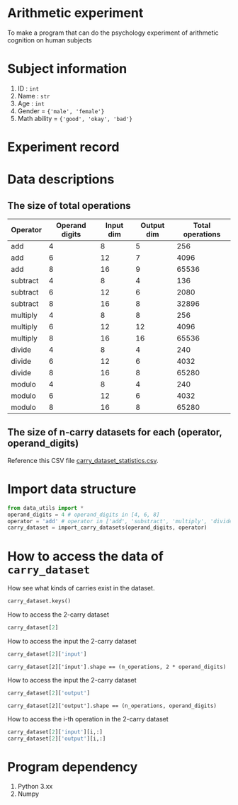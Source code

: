# Arithmetic experiment
To make a program that can do the psychology experiment of arithmetic cognition on human subjects

# Subject information
1. ID : `int`
1. Name : `str`
1. Age : `int`
1. Gender = `{'male', 'female'}`
1. Math ability = `{'good', 'okay', 'bad'}`

# Experiment record

# Data descriptions
## The size of total operations

| Operator | Operand digits | Input dim | Output dim | Total operations |
|----------|----------------|-----------|------------|------------------|
| add      | 4              | 8         | 5          | 256              |
| add      | 6              | 12        | 7          | 4096             |
| add      | 8              | 16        | 9          | 65536            |
| subtract | 4              | 8         | 4          | 136              |
| subtract | 6              | 12        | 6          | 2080             |
| subtract | 8              | 16        | 8          | 32896            |
| multiply | 4              | 8         | 8          | 256              |
| multiply | 6              | 12        | 12         | 4096             |
| multiply | 8              | 16        | 16         | 65536            |
| divide   | 4              | 8         | 4          | 240              |
| divide   | 6              | 12        | 6          | 4032             |
| divide   | 8              | 16        | 8          | 65280            |
| modulo   | 4              | 8         | 4          | 240              |
| modulo   | 6              | 12        | 6          | 4032             |
| modulo   | 8              | 16        | 8          | 65280            |

## The size of n-carry datasets for each (operator, operand_digits)

Reference this CSV file [carry_dataset_statistics.csv](carry_dataset_statistics.csv).

# Import data structure
```Python
from data_utils import *
operand_digits = 4 # operand_digits in [4, 6, 8]
operator = 'add' # operator in ['add', 'substract', 'multiply', 'divide', 'modulo']
carry_dataset = import_carry_datasets(operand_digits, operator)
```

# How to access the data of `carry_dataset`
How see what kinds of carries exist in the dataset.
```Python
carry_dataset.keys()
```

How to access the 2-carry dataset
```Python
carry_dataset[2]
```

How to access the input the 2-carry dataset
```Python
carry_dataset[2]['input']
```
`carry_dataset[2]['input'].shape == (n_operations, 2 * operand_digits)`

How to access the input the 2-carry dataset
```Python
carry_dataset[2]['output']
```
`carry_dataset[2]['output'].shape == (n_operations, operand_digits)`

How to access the i-th operation in the 2-carry dataset
```Python
carry_dataset[2]['input'][i,:]
carry_dataset[2]['output'][i,:]
```

# Program dependency
1. Python 3.xx
1. Numpy

